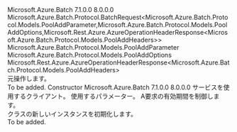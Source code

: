 <Type Name="PoolAddBatchRequest" FullName="Microsoft.Azure.Batch.Protocol.BatchRequests.PoolAddBatchRequest">
  <TypeSignature Language="C#" Value="public class PoolAddBatchRequest : Microsoft.Azure.Batch.Protocol.BatchRequest&lt;Microsoft.Azure.Batch.Protocol.Models.PoolAddParameter,Microsoft.Azure.Batch.Protocol.Models.PoolAddOptions,Microsoft.Rest.Azure.AzureOperationHeaderResponse&lt;Microsoft.Azure.Batch.Protocol.Models.PoolAddHeaders&gt;&gt;" />
  <TypeSignature Language="ILAsm" Value=".class public auto ansi beforefieldinit PoolAddBatchRequest extends Microsoft.Azure.Batch.Protocol.BatchRequest`3&lt;class Microsoft.Azure.Batch.Protocol.Models.PoolAddParameter, class Microsoft.Azure.Batch.Protocol.Models.PoolAddOptions, class Microsoft.Rest.Azure.AzureOperationHeaderResponse`1&lt;class Microsoft.Azure.Batch.Protocol.Models.PoolAddHeaders&gt;&gt;" />
  <TypeSignature Language="DocId" Value="T:Microsoft.Azure.Batch.Protocol.BatchRequests.PoolAddBatchRequest" />
  <TypeSignature Language="VB.NET" Value="Public Class PoolAddBatchRequest&#xA;Inherits BatchRequest(Of PoolAddParameter, PoolAddOptions, AzureOperationHeaderResponse(Of PoolAddHeaders))" />
  <TypeSignature Language="F#" Value="type PoolAddBatchRequest = class&#xA;    inherit BatchRequest&lt;PoolAddParameter, PoolAddOptions, AzureOperationHeaderResponse&lt;PoolAddHeaders&gt;&gt;" />
  <AssemblyInfo>
    <AssemblyName>Microsoft.Azure.Batch</AssemblyName>
    <AssemblyVersion>7.1.0.0</AssemblyVersion>
    <AssemblyVersion>8.0.0.0</AssemblyVersion>
  </AssemblyInfo>
  <Base>
    <BaseTypeName>Microsoft.Azure.Batch.Protocol.BatchRequest&lt;Microsoft.Azure.Batch.Protocol.Models.PoolAddParameter,Microsoft.Azure.Batch.Protocol.Models.PoolAddOptions,Microsoft.Rest.Azure.AzureOperationHeaderResponse&lt;Microsoft.Azure.Batch.Protocol.Models.PoolAddHeaders&gt;&gt;</BaseTypeName>
    <BaseTypeArguments>
      <BaseTypeArgument TypeParamName="TBody">Microsoft.Azure.Batch.Protocol.Models.PoolAddParameter</BaseTypeArgument>
      <BaseTypeArgument TypeParamName="TOptions">Microsoft.Azure.Batch.Protocol.Models.PoolAddOptions</BaseTypeArgument>
      <BaseTypeArgument TypeParamName="TResponse">Microsoft.Rest.Azure.AzureOperationHeaderResponse&lt;Microsoft.Azure.Batch.Protocol.Models.PoolAddHeaders&gt;</BaseTypeArgument>
    </BaseTypeArguments>
  </Base>
  <Interfaces />
  <Docs>
    <summary>
            <see cref="T:Microsoft.Azure.Batch.Protocol.IBatchRequest" />元操作します。
            </summary>
    <remarks>To be added.</remarks>
  </Docs>
  <Members>
    <Member MemberName=".ctor">
      <MemberSignature Language="C#" Value="public PoolAddBatchRequest (Microsoft.Azure.Batch.Protocol.BatchServiceClient serviceClient, Microsoft.Azure.Batch.Protocol.Models.PoolAddParameter parameters, System.Threading.CancellationToken cancellationToken);" />
      <MemberSignature Language="ILAsm" Value=".method public hidebysig specialname rtspecialname instance void .ctor(class Microsoft.Azure.Batch.Protocol.BatchServiceClient serviceClient, class Microsoft.Azure.Batch.Protocol.Models.PoolAddParameter parameters, valuetype System.Threading.CancellationToken cancellationToken) cil managed" />
      <MemberSignature Language="DocId" Value="M:Microsoft.Azure.Batch.Protocol.BatchRequests.PoolAddBatchRequest.#ctor(Microsoft.Azure.Batch.Protocol.BatchServiceClient,Microsoft.Azure.Batch.Protocol.Models.PoolAddParameter,System.Threading.CancellationToken)" />
      <MemberSignature Language="F#" Value="new Microsoft.Azure.Batch.Protocol.BatchRequests.PoolAddBatchRequest : Microsoft.Azure.Batch.Protocol.BatchServiceClient * Microsoft.Azure.Batch.Protocol.Models.PoolAddParameter * System.Threading.CancellationToken -&gt; Microsoft.Azure.Batch.Protocol.BatchRequests.PoolAddBatchRequest" Usage="new Microsoft.Azure.Batch.Protocol.BatchRequests.PoolAddBatchRequest (serviceClient, parameters, cancellationToken)" />
      <MemberType>Constructor</MemberType>
      <AssemblyInfo>
        <AssemblyName>Microsoft.Azure.Batch</AssemblyName>
        <AssemblyVersion>7.1.0.0</AssemblyVersion>
        <AssemblyVersion>8.0.0.0</AssemblyVersion>
      </AssemblyInfo>
      <Parameters>
        <Parameter Name="serviceClient" Type="Microsoft.Azure.Batch.Protocol.BatchServiceClient" />
        <Parameter Name="parameters" Type="Microsoft.Azure.Batch.Protocol.Models.PoolAddParameter" />
        <Parameter Name="cancellationToken" Type="System.Threading.CancellationToken" />
      </Parameters>
      <Docs>
        <param name="serviceClient">サービスを使用するクライアント。</param>
        <param name="parameters">使用するパラメーター。</param>
        <param name="cancellationToken">A<see cref="T:System.Threading.CancellationToken" />要求の有効期間を制御します。</param>
        <summary>
            <see cref="T:Microsoft.Azure.Batch.Protocol.BatchRequests.PoolAddBatchRequest" /> クラスの新しいインスタンスを初期化します。
            </summary>
        <remarks>To be added.</remarks>
      </Docs>
    </Member>
  </Members>
</Type>